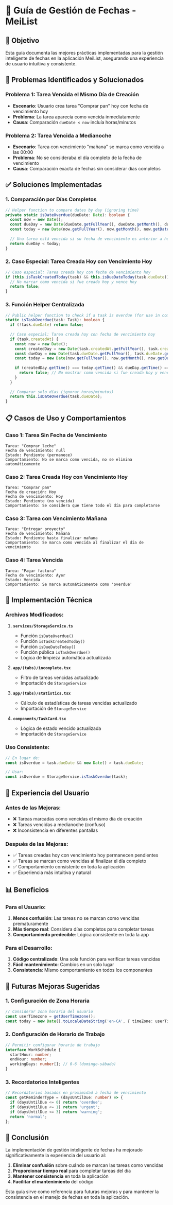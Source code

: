# 📅 Guía de Gestión de Fechas - MeiList

## 🎯 Objetivo

Esta guía documenta las mejores prácticas implementadas para la gestión inteligente de fechas en la aplicación MeiList, asegurando una experiencia de usuario intuitiva y consistente.

## 🚨 Problemas Identificados y Solucionados

### **Problema 1: Tarea Vencida el Mismo Día de Creación**
- **Escenario**: Usuario crea tarea "Comprar pan" hoy con fecha de vencimiento hoy
- **Problema**: La tarea aparecía como vencida inmediatamente
- **Causa**: Comparación `dueDate < now` incluía horas/minutos

### **Problema 2: Tarea Vencida a Medianoche**
- **Escenario**: Tarea con vencimiento "mañana" se marca como vencida a las 00:00
- **Problema**: No se consideraba el día completo de la fecha de vencimiento
- **Causa**: Comparación exacta de fechas sin considerar días completos

## ✅ Soluciones Implementadas

### **1. Comparación por Días Completos**

```typescript
// Helper function to compare dates by day (ignoring time)
private static isDateOverdue(dueDate: Date): boolean {
  const now = new Date();
  const dueDay = new Date(dueDate.getFullYear(), dueDate.getMonth(), dueDate.getDate());
  const today = new Date(now.getFullYear(), now.getMonth(), now.getDate());
  
  // Una tarea está vencida si su fecha de vencimiento es anterior a hoy
  return dueDay < today;
}
```

### **2. Caso Especial: Tarea Creada Hoy con Vencimiento Hoy**

```typescript
// Caso especial: Tarea creada hoy con fecha de vencimiento hoy
if (this.isTaskCreatedToday(task) && this.isDueDateToday(task.dueDate)) {
  // No marcar como vencida si fue creada hoy y vence hoy
  return false;
}
```

### **3. Función Helper Centralizada**

```typescript
// Public helper function to check if a task is overdue (for use in components)
static isTaskOverdue(task: Task): boolean {
  if (!task.dueDate) return false;
  
  // Caso especial: Tarea creada hoy con fecha de vencimiento hoy
  if (task.createdAt) {
    const now = new Date();
    const createdDay = new Date(task.createdAt.getFullYear(), task.createdAt.getMonth(), task.createdAt.getDate());
    const dueDay = new Date(task.dueDate.getFullYear(), task.dueDate.getMonth(), task.dueDate.getDate());
    const today = new Date(now.getFullYear(), now.getMonth(), now.getDate());
    
    if (createdDay.getTime() === today.getTime() && dueDay.getTime() === today.getTime()) {
      return false; // No mostrar como vencida si fue creada hoy y vence hoy
    }
  }
  
  // Comparar solo días (ignorar horas/minutos)
  return this.isDateOverdue(task.dueDate);
}
```

## 📋 Casos de Uso y Comportamientos

### **Caso 1: Tarea Sin Fecha de Vencimiento**
```
Tarea: "Comprar leche"
Fecha de vencimiento: null
Estado: Pendiente (permanece)
Comportamiento: No se marca como vencida, no se elimina automáticamente
```

### **Caso 2: Tarea Creada Hoy con Vencimiento Hoy**
```
Tarea: "Comprar pan"
Fecha de creación: Hoy
Fecha de vencimiento: Hoy
Estado: Pendiente (no vencida)
Comportamiento: Se considera que tiene todo el día para completarse
```

### **Caso 3: Tarea con Vencimiento Mañana**
```
Tarea: "Entregar proyecto"
Fecha de vencimiento: Mañana
Estado: Pendiente hasta finalizar mañana
Comportamiento: Se marca como vencida al finalizar el día de vencimiento
```

### **Caso 4: Tarea Vencida**
```
Tarea: "Pagar factura"
Fecha de vencimiento: Ayer
Estado: Vencida
Comportamiento: Se marca automáticamente como 'overdue'
```

## 🔧 Implementación Técnica

### **Archivos Modificados:**

1. **`services/StorageService.ts`**
   - Función `isDateOverdue()`
   - Función `isTaskCreatedToday()`
   - Función `isDueDateToday()`
   - Función pública `isTaskOverdue()`
   - Lógica de limpieza automática actualizada

2. **`app/(tabs)/incomplete.tsx`**
   - Filtro de tareas vencidas actualizado
   - Importación de `StorageService`

3. **`app/(tabs)/statistics.tsx`**
   - Cálculo de estadísticas de tareas vencidas actualizado
   - Importación de `StorageService`

4. **`components/TaskCard.tsx`**
   - Lógica de estado vencido actualizada
   - Importación de `StorageService`

### **Uso Consistente:**

```typescript
// En lugar de:
const isOverdue = task.dueDate && new Date() > task.dueDate;

// Usar:
const isOverdue = StorageService.isTaskOverdue(task);
```

## 🎨 Experiencia del Usuario

### **Antes de las Mejoras:**
- ❌ Tareas marcadas como vencidas el mismo día de creación
- ❌ Tareas vencidas a medianoche (confuso)
- ❌ Inconsistencia en diferentes pantallas

### **Después de las Mejoras:**
- ✅ Tareas creadas hoy con vencimiento hoy permanecen pendientes
- ✅ Tareas se marcan como vencidas al finalizar el día completo
- ✅ Comportamiento consistente en toda la aplicación
- ✅ Experiencia más intuitiva y natural

## 📊 Beneficios

### **Para el Usuario:**
1. **Menos confusión**: Las tareas no se marcan como vencidas prematuramente
2. **Más tiempo real**: Considera días completos para completar tareas
3. **Comportamiento predecible**: Lógica consistente en toda la app

### **Para el Desarrollo:**
1. **Código centralizado**: Una sola función para verificar tareas vencidas
2. **Fácil mantenimiento**: Cambios en un solo lugar
3. **Consistencia**: Mismo comportamiento en todos los componentes

## 🔮 Futuras Mejoras Sugeridas

### **1. Configuración de Zona Horaria**
```typescript
// Considerar zona horaria del usuario
const userTimezone = getUserTimezone();
const today = new Date().toLocaleDateString('en-CA', { timeZone: userTimezone });
```

### **2. Configuración de Horario de Trabajo**
```typescript
// Permitir configurar horario de trabajo
interface WorkSchedule {
  startHour: number;
  endHour: number;
  workingDays: number[]; // 0-6 (domingo-sábado)
}
```

### **3. Recordatorios Inteligentes**
```typescript
// Recordatorios basados en proximidad a fecha de vencimiento
const getReminderType = (daysUntilDue: number) => {
  if (daysUntilDue <= 0) return 'overdue';
  if (daysUntilDue <= 1) return 'urgent';
  if (daysUntilDue <= 3) return 'warning';
  return 'normal';
};
```

## 📝 Conclusión

La implementación de gestión inteligente de fechas ha mejorado significativamente la experiencia del usuario al:

1. **Eliminar confusión** sobre cuándo se marcan las tareas como vencidas
2. **Proporcionar tiempo real** para completar tareas del día
3. **Mantener consistencia** en toda la aplicación
4. **Facilitar el mantenimiento** del código

Esta guía sirve como referencia para futuras mejoras y para mantener la consistencia en el manejo de fechas en toda la aplicación.
